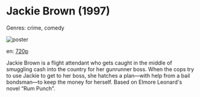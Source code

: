 # Jackie Brown (1997)

Genres: crime, comedy

![poster](http://image.tmdb.org/t/p/w500/4XVPYOdMAizdNMSwS0SK3fPJcvR.jpg)

en:
  [720p](magnet:?xt=urn:btih:8128450AB5374FC4CD257FBC591614D2B0781093&tr=udp://glotorrents.pw:6969/announce&tr=udp://tracker.opentrackr.org:1337/announce&tr=udp://torrent.gresille.org:80/announce&tr=udp://tracker.openbittorrent.com:80&tr=udp://tracker.coppersurfer.tk:6969&tr=udp://tracker.leechers-paradise.org:6969&tr=udp://p4p.arenabg.ch:1337&tr=udp://tracker.internetwarriors.net:1337)
  


Jackie Brown is a flight attendant who gets caught in the middle of smuggling cash into the country for her gunrunner boss. When the cops try to use Jackie to get to her boss, she hatches a plan—with help from a bail bondsman—to keep the money for herself. Based on Elmore Leonard's novel “Rum Punch”.